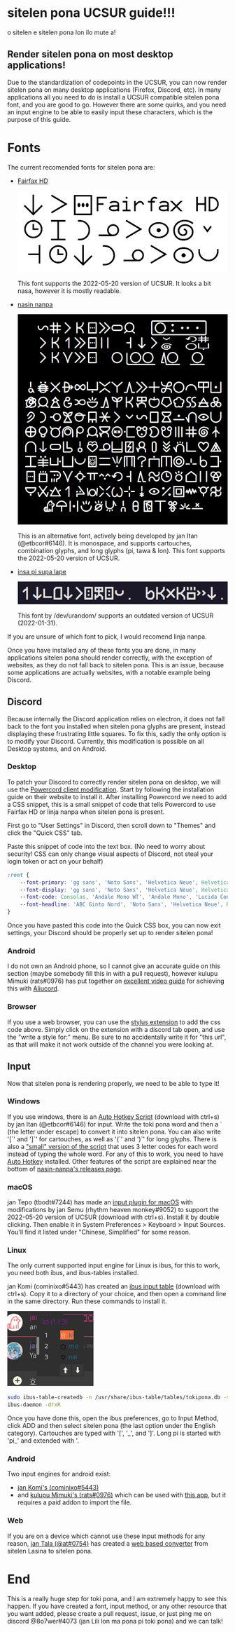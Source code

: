 # sitelen pona UCSUR guide!!!
o sitelen e sitelen pona lon ilo mute a!

## Render sitelen pona on most desktop applications!
Due to the standardization of codepoints in the UCSUR, you can now render sitelen pona on many desktop applications (Firefox, Discord, etc). In many applications all you need to do is install a UCSUR compatible sitelen pona font, and you are good to go. However there are some quirks, and you need an input engine to be able to easily input these characters, which is the purpose of this guide.

# Fonts

The current recomended fonts for sitelen pona are:

  - [Fairfax HD](https://www.kreativekorp.com/software/fonts/fairfaxhd.shtml)
  
      ![an image preview of fairfax hd](fairfaxhd.png)
      
	This font supports the 2022-05-20 version of UCSUR. It looks a bit nasa, however it is mostly readable.
  - [nasin nanpa](https://github.com/ETBCOR/linja-nanpa)
  
      ![an image preview of linja nanpa](linjananpa.png)
      
      This is an alternative font, actively being developed by jan Itan (@etbcor#6146). It is monospace, and supports cartouches, combination glyphs, and long glyphs (pi, tawa & lon). This font supports the 
      2022-05-20 version of UCSUR.
  - [insa pi supa lape](http://devurandom.xyz/tokipona/supalape.html)
      
      ![an image preview of insa pi supa lape](insapisupalape.png)
      
      This font by /dev/urandom/ supports an outdated version of UCSUR (2022-01-31).

If you are unsure of which font to pick, I would recomend linja nanpa.

Once you have installed any of these fonts you are done, in many applications sitelen pona should render correctly, with the exception of websites, as they do not fall back to sitelen pona. This is an issue, because some applications are actually websites, with a notable example being Discord. 

## Discord

Because internally the Discord application relies on electron, it does not fall back to the font you installed when sitelen pona glyphs are present, instead displaying these frustrating little squares. To fix this, sadly the only option is to modify your Discord. Currently, this modification is possible on all Desktop systems, and on Android.

### Desktop

To patch your Discord to correctly render sitelen pona on desktop, we will use the [Powercord client modification](https://powercord.dev/). Start by following the installation guide on their website to install it. After installing Powercord we need to add a CSS snippet, this is a small snippet of code that tells Powercord to use Fairfax HD or linja nanpa when sitelen pona is present.

First go to "User Settings" in Discord, then scroll down to "Themes" and click the "Quick CSS" tab.

Paste this snippet of code into the text box. (No need to worry about security! CSS can only change visual aspects of Discord, not steal your login token or act on your behalf)
```CSS
:root {
    --font-primary: 'gg sans', 'Noto Sans', 'Helvetica Neue', Helvetica, Arial, sans-serif, "linja-nanpa", "Fairfax HD", "insa pi supa lape";
    --font-display: 'gg sans', 'Noto Sans', 'Helvetica Neue', Helvetica, Arial, sans-serif, "linja-nanpa", "Fairfax HD", "insa pi supa lape";
    --font-code: Consolas, 'Andale Mono WT', 'Andale Mono', 'Lucida Console', 'Lucida Sans Typewriter', 'DejaVu Sans Mono', 'Bitstream Vera Sans Mono', 'Liberation Mono', 'Nimbus Mono L', Monaco, 'Courier New', Courier, monospace, "linja-nanpa", "Fairfax HD", "insa pi supa lape";
    --font-headline: 'ABC Ginto Nord', 'Noto Sans', 'Helvetica Neue', Helvetica, Arial, sans-serif, "linja-nanpa", "Fairfax HD", "insa pi supa lape";
}
```

Once you have pasted this code into the Quick CSS box, you can now exit settings, your Discord should be properly set up to render sitelen pona!

### Android

I do not own an Android phone, so I cannot give an accurate guide on this section (maybe somebody fill this in with a pull request), however kulupu Mimuki (rats#0976) has put together an [excellent video guide](https://cdn.discordapp.com/attachments/882652782509846548/943688987070062612/YouCut_20220217_121644150.mp4) for achieving this with [Aliucord](https://github.com/Aliucord/Aliucord).

### Browser

If you use a web browser, you can use the [stylus extension](https://github.com/openstyles/stylus#releases) to add the css code above. Simply click on the extension with a discord tab open, and use the "write a style for:" menu. Be sure to no accidentally write it for "this url", as that will make it not work outside of the channel you were looking at.

## Input

Now that sitelen pona is rendering properly, we need to be able to type it!

### Windows
If you use windows, there is an [Auto Hotkey Script](https://github.com/ETBCOR/nasin-nanpa/releases/download/n2.5.1/sitelen-pona-3.0.ahk) (download with ctrl+s) by jan Itan (@etbcor#6146) for input. Write the toki pona word and then a \` (the letter under escape) to convert it into sitelen pona. You can also write '\[\`' and '\]\`' for cartouches, as well as '\(\`' and '\)\`' for long glyphs. There is also a ["small" version of the script](https://github.com/ETBCOR/nasin-nanpa/releases/download/n2.5.1/stl-pon-3.0.ahk) that uses 3 letter codes for each word instead of typing the whole word. For any of this to work, you need to have [Auto Hotkey](https://www.autohotkey.com/) installed.
Other features of the script are explained near the bottom of [nasin-nanpa's releases page](https://github.com/ETBCOR/nasin-nanpa/releases/tag/n2.5.1).

### macOS

jan Tepo (tbodt#7244) has made an [input plugin for macOS](https://raw.githubusercontent.com/Id405/sitelen-pona-ucsur-guide/main/sitelen-pona.inputplugin) with modifications by jan Semu (rhythm heaven monkey#9052) to support the 2022-05-20 version of UCSUR (download with ctrl+s). Install it by double clicking. Then enable it in System Preferences > Keyboard > Input Sources. You'll find it listed under "Chinese, Simplified" for some reason.

### Linux

The only current supported input engine for Linux is ibus, for this to work, you need both ibus, and ibus-tables installed.

jan Komi (cominixo#5443) has created an [ibus input table](https://raw.githubusercontent.com/Id405/sitelen-pona-ucsur-guide/main/tokipona.txt) (download with ctrl+s). Copy it to a directory of your choice, and then open a command line in the same directory. Run these commands to install it.

![an image of the ibus input engine in action](ibus.png)

```bash
sudo ibus-table-createdb -n /usr/share/ibus-table/tables/tokipona.db -s tokipona.txt
ibus-daemon -drxR
```

Once you have done this, open the ibus preferences, go to Input Method, click ADD and then select sitelen pona (the last option under the English category). Cartouches are typed with '\[', '\_', and '\]'. Long pi is started with 'pi_' and extended with '.

### Android

Two input engines for android exist:
  - [jan Komi's (cominixo#5443)](https://github.com/cominixo/tokiponakeyboard/releases/tag/v0.1-sp)
  - and [kulupu Mimuki's (rats#0976)](./android_keyboard.zip) which can be used with [this app](https://play.google.com/store/apps/details?id=de.humbergsoftware.keyboarddesigner), but it requires a paid addon to import the file.

### Web

If you are on a device which cannot use these input methods for any reason, [jan Tala (@at#0754)](https://github.com/DataKinds) has created a [web based converter](https://ilo-pi-sitelen-pona.glitch.me/) from sitelen Lasina to sitelen pona.

# End

This is a really huge step for toki pona, and I am extremely happy to see this happen. If you have created a font, input method, or any other resource that you want added, please create a pull request, issue, or just ping me on discord @8o7wer#4073 (jan Lili lon ma pona pi toki pona) and we can talk!
